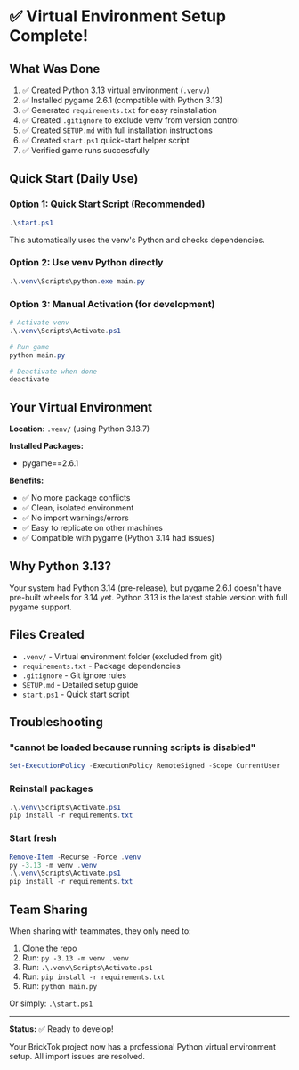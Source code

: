 # ✅ Virtual Environment Setup Complete!

## What Was Done

1. ✅ Created Python 3.13 virtual environment (`.venv/`)
2. ✅ Installed pygame 2.6.1 (compatible with Python 3.13)
3. ✅ Generated `requirements.txt` for easy reinstallation
4. ✅ Created `.gitignore` to exclude venv from version control
5. ✅ Created `SETUP.md` with full installation instructions
6. ✅ Created `start.ps1` quick-start helper script
7. ✅ Verified game runs successfully

## Quick Start (Daily Use)

### Option 1: Quick Start Script (Recommended)
```powershell
.\start.ps1
```
This automatically uses the venv's Python and checks dependencies.

### Option 2: Use venv Python directly
```powershell
.\.venv\Scripts\python.exe main.py
```

### Option 3: Manual Activation (for development)
```powershell
# Activate venv
.\.venv\Scripts\Activate.ps1

# Run game
python main.py

# Deactivate when done
deactivate
```

## Your Virtual Environment

**Location:** `.venv/` (using Python 3.13.7)

**Installed Packages:**
- pygame==2.6.1

**Benefits:**
- ✅ No more package conflicts
- ✅ Clean, isolated environment
- ✅ No import warnings/errors
- ✅ Easy to replicate on other machines
- ✅ Compatible with pygame (Python 3.14 had issues)

## Why Python 3.13?

Your system had Python 3.14 (pre-release), but pygame 2.6.1 doesn't have pre-built wheels for 3.14 yet. Python 3.13 is the latest stable version with full pygame support.

## Files Created

- `.venv/` - Virtual environment folder (excluded from git)
- `requirements.txt` - Package dependencies
- `.gitignore` - Git ignore rules
- `SETUP.md` - Detailed setup guide
- `start.ps1` - Quick start script

## Troubleshooting

### "cannot be loaded because running scripts is disabled"
```powershell
Set-ExecutionPolicy -ExecutionPolicy RemoteSigned -Scope CurrentUser
```

### Reinstall packages
```powershell
.\.venv\Scripts\Activate.ps1
pip install -r requirements.txt
```

### Start fresh
```powershell
Remove-Item -Recurse -Force .venv
py -3.13 -m venv .venv
.\.venv\Scripts\Activate.ps1
pip install -r requirements.txt
```

## Team Sharing

When sharing with teammates, they only need to:

1. Clone the repo
2. Run: `py -3.13 -m venv .venv`
3. Run: `.\.venv\Scripts\Activate.ps1`
4. Run: `pip install -r requirements.txt`
5. Run: `python main.py`

Or simply: `.\start.ps1`

---

**Status:** ✅ Ready to develop!

Your BrickTok project now has a professional Python virtual environment setup. All import issues are resolved.
